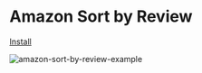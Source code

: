 # Amazon Sort by Review

[Install](https://github.com/iamogbz/oh-my-scripts/raw/gh-pages/amazon-sort-by-review.user.js)

![amazon-sort-by-review-example](https://github.com/iamogbz/oh-my-scripts/raw/main/src/assets/amazon-sort-by-review-demo.png)
